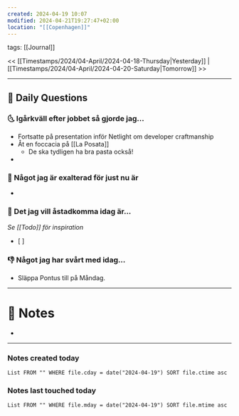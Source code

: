 ```yaml
---
created: 2024-04-19 10:07
modified: 2024-04-21T19:27:47+02:00
location: "[[Copenhagen]]"
---
```

tags: [[Journal]] 

<< [[Timestamps/2024/04-April/2024-04-18-Thursday|Yesterday]] | [[Timestamps/2024/04-April/2024-04-20-Saturday|Tomorrow]] >>

---
## 📅 Daily Questions
### 🌜 Igårkväll efter jobbet så gjorde jag...
- Fortsatte på presentation inför Netlight om developer craftmanship
- Åt en foccacia på [[La Posata]]
	- De ska tydligen ha bra pasta också!
- 

### 🙌 Något jag är exalterad för just nu är
- 

### 🚀 Det jag vill åstadkomma idag är...
_Se [[Todo]] för inspiration_
- [ ] 

### 👎 Något jag har svårt med idag...
- Släppa Pontus till på Måndag.

---
# 📝 Notes
- 
---
### Notes created today
```dataview
List FROM "" WHERE file.cday = date("2024-04-19") SORT file.ctime asc
```
### Notes last touched today
```dataview
List FROM "" WHERE file.mday = date("2024-04-19") SORT file.mtime asc
```